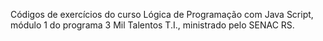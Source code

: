 Códigos de exercícios do curso Lógica de Programação com Java Script, módulo 1 do programa 3 Mil Talentos T.I., ministrado pelo SENAC RS.
